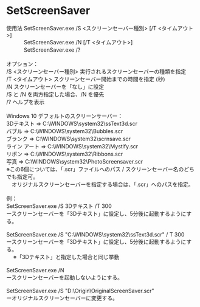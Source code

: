 # SetScreenSaver

使用法 SetScreenSaver.exe /S <スクリーンセーバー種別> [/T <タイムアウト>]<br>
　　　 SetScreenSaver.exe /N [/T <タイムアウト>]<br>
　　　 SetScreenSaver.exe /?<br>
<br>
オプション：<br>
  /S <スクリーンセーバー種別>  実行されるスクリーンセーバーの種類を指定<br>
  /T <タイムアウト>            スクリーンセーバー開始までの時間を指定 (秒)<br>
  /N                           スクリーンセーバーを「なし」に設定<br>
                               /S と /N を両方指定した場合、/N を優先<br>
  /?                           ヘルプを表示<br>
<br>
Windows 10 デフォルトのスクリーンサーバー：<br>
  3Dテキスト    ⇒ C:\WINDOWS\system32\ssText3d.scr<br>
  バブル        ⇒ C:\WINDOWS\system32\Bubbles.scr<br>
  ブランク      ⇒ C:\WINDOWS\system32\scrnsave.scr<br>
  ライン アート ⇒ C:\WINDOWS\system32\Mystify.scr<br>
  リボン        ⇒ C:\WINDOWS\system32\Ribbons.scr<br>
  写真          ⇒ C:\WINDOWS\system32\PhotoScreensaver.scr<br>
※この6個については、「.scr」ファイルへのパス / スクリーンセーバー名のどちでも指定可。<br>
　オリジナルスクリーンセーバーを指定する場合は、「.scr」へのパスを指定。<br>
<br>
例：<br>
  SetScreenSaver.exe /S 3Dテキスト /T 300<br>
  ースクリーンセーバーを「3Dテキスト」に設定し、5分後に起動するようにする。<br>
<br>
  SetScreenSaver.exe /S "C:\WINDOWS\system32\ssText3d.scr" / T 300<br>
  ースクリーンセーバーを「3Dテキスト」に設定し、5分後に起動するようにする。<br>
　  ※「3Dテキスト」と指定した場合と同じ挙動<br>
<br>
  SetScreenSaver.exe /N<br>
  ースクリーンセーバーを起動しないようにする。<br>
<br>
  SetScreenSaver.exe /S "D:\Origin\OriginalScreenSaver.scr"<br>
  ーオリジナルスクリーンセーバーに変更する。<br>
